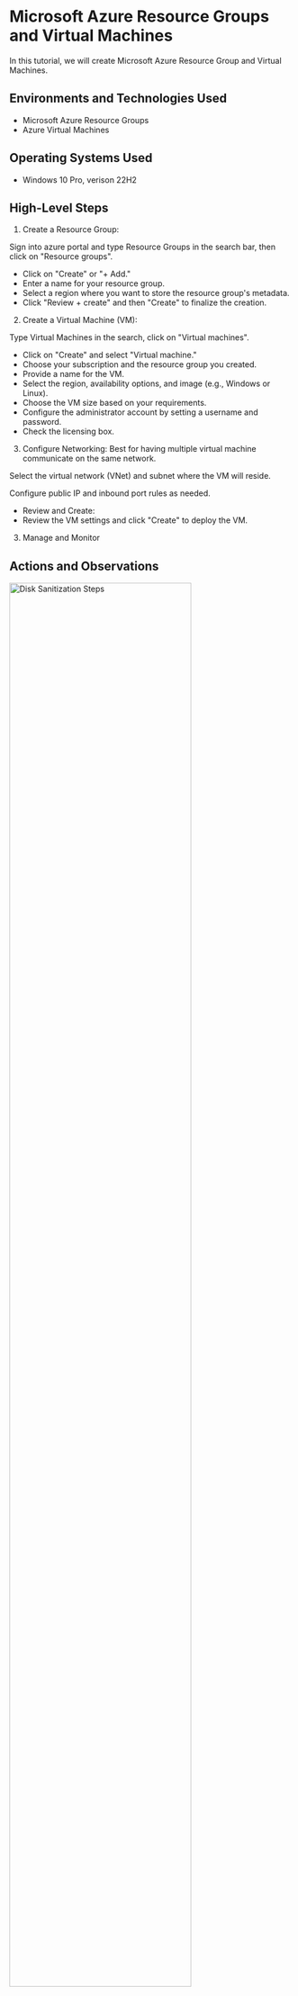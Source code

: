 <p align="center">

</p>

<h1>Microsoft Azure Resource Groups and Virtual Machines</h1>
In this tutorial, we will create Microsoft Azure Resource Group and Virtual Machines. <br />

<h2>Environments and Technologies Used</h2>

- Microsoft Azure Resource Groups
- Azure Virtual Machines

<h2>Operating Systems Used </h2>

- Windows 10 Pro, verison 22H2

<h2>High-Level Steps</h2>

1. Create a Resource Group:
   
Sign into azure portal and type Resource Groups in the search bar, then click on "Resource groups".

- Click on "Create" or "+ Add."
- Enter a name for your resource group.
- Select a region where you want to store the resource group's metadata.
- Click "Review + create" and then "Create" to finalize the creation.

2. Create a Virtual Machine (VM):
   
Type Virtual Machines in the search, click on "Virtual machines".

- Click on "Create" and select "Virtual machine."
- Choose your subscription and the resource group you created.
- Provide a name for the VM.
- Select the region, availability options, and image (e.g., Windows or Linux).
- Choose the VM size based on your requirements.
- Configure the administrator account by setting a username and password.
- Check the licensing box.

3. Configure Networking:
Best for having multiple virtual machine communicate on the same network.

Select the virtual network (VNet) and subnet where the VM will reside.

Configure public IP and inbound port rules as needed.
- Review and Create:
- Review the VM settings and click "Create" to deploy the VM.
3. Manage and Monitor
  
<h2>Actions and Observations</h2>

<p>
<img src="https://i.imgur.com/DJmEXEB.png" height="80%" width="80%" alt="Disk Sanitization Steps"/>
</p>
<p>
Lorem ipsum dolor sit amet, consectetur adipiscing elit, sed do eiusmod tempor incididunt ut labore et dolore magna aliqua. Ut enim ad minim veniam, quis nostrud exercitation ullamco laboris nisi ut aliquip ex ea commodo consequat. Duis aute irure dolor in reprehenderit in voluptate velit esse cillum dolore eu fugiat nulla pariatur.
</p>
<br />

<p>
<img src="https://i.imgur.com/DJmEXEB.png" height="80%" width="80%" alt="Disk Sanitization Steps"/>
</p>
<p>
Lorem ipsum dolor sit amet, consectetur adipiscing elit, sed do eiusmod tempor incididunt ut labore et dolore magna aliqua. Ut enim ad minim veniam, quis nostrud exercitation ullamco laboris nisi ut aliquip ex ea commodo consequat. Duis aute irure dolor in reprehenderit in voluptate velit esse cillum dolore eu fugiat nulla pariatur.
</p>
<br />

<p>
<img src="https://i.imgur.com/DJmEXEB.png" height="80%" width="80%" alt="Disk Sanitization Steps"/>
</p>
<p>
Lorem ipsum dolor sit amet, consectetur adipiscing elit, sed do eiusmod tempor incididunt ut labore et dolore magna aliqua. Ut enim ad minim veniam, quis nostrud exercitation ullamco laboris nisi ut aliquip ex ea commodo consequat. Duis aute irure dolor in reprehenderit in voluptate velit esse cillum dolore eu fugiat nulla pariatur.
</p>
<br />
